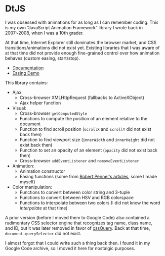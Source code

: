 # DtJS

I was obsessed with animations for as long as I can remember coding.
This is my own “JavaScript Animation Framework” library I wrote back in 2007~2008, when I was a 10th grader.

At that time, Internet Explorer still dominates the browser market, and CSS transitions/animations did not exist yet.
Existing libraries that I was aware of at that time did not provide enough fine-grained control over how animation behaves
(custom easing, start/stop).

- [Documentation](https://dtinth.github.io/DtJS/)
- [Easing Demo](https://dtinth.github.io/DtJS/easingtest.html)


This library contains:

- Ajax:
    - Cross-browser XMLHttpRequest (fallbacks to ActiveXObject)
    - Ajax helper function
- Visual:
    - Cross-browser `getComputedStyle`
    - Functions to compute the position of an element relative to the document
    - Function to find scroll position (`scrollX` and `scrollY` did not exist back then)
    - Function to find viewport size (`innerWidth` and `innerHeight` did not exist back then)
    - Function to set an opacity of an element (`opacity` did not exist back then)
    - Cross-browser `addEventListener` and `removeEventListener`
- Animation:
    - Animation constructor
    - Easing functions (some from [Robert Penner’s articles](http://www.robertpenner.com/easing/), some I made myself)
- Color manipulation:
    - Functions to convert between color string and 3-tuple
    - Functions to convert between HSV and RGB colorspace
    - Functions to interpolate between two colors (I did not know the word _interpolate_ at that time)

A prior version (before I moved them to Google Code) also contained a rudimentary CSS selector engine that recognizes tag name, class name, and ID,
but it was later removed in favor of [cssQuery](http://dean.edwards.name/my/cssQuery/).
Back at that time, `document.querySelector` did not exist.

I almost forgot that I could write such a thing back then.
I found it in my Google Code archive, so I moved it here for nostalgic purposes.
